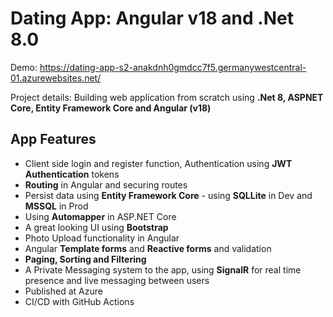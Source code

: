 # Dating App: Angular v18 and .Net 8.0

Demo:
https://dating-app-s2-anakdnh0gmdcc7f5.germanywestcentral-01.azurewebsites.net/

Project details:
Building web application from scratch using **.Net 8, ASPNET Core, Entity Framework Core and Angular (v18)**

## App Features
- Client side login and register function, Authentication using **JWT Authentication** tokens
- **Routing** in Angular and securing routes
- Persist data using **Entity Framework Core** - using **SQLLite** in Dev and **MSSQL** in Prod
- Using **Automapper** in ASP.NET Core
- A great looking UI using **Bootstrap**
- Photo Upload functionality in Angular
- Angular **Template forms** and **Reactive forms** and validation
- **Paging, Sorting and Filtering**
- A Private Messaging system to the app, using **SignalR** for real time presence and live messaging between users
- Published at Azure
- CI/CD with GitHub Actions
